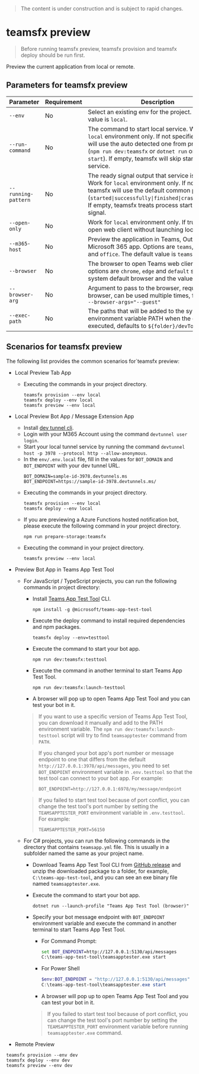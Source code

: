 > The content is under construction and is subject to rapid changes.

# teamsfx preview
> Before running teamsfx preview, teamsfx provision and teamsfx deploy should be run first.

Preview the current application from local or remote.

## Parameters for teamsfx preview
|Parameter|Requirement|Description|
|--|--|--|
|`--env`|No|Select an existing env for the project. The default value is `local`.|
|`--run-command`|No|The command to start local service. Work for `local` environment only. If not specified, teamsfx will use the auto detected one from project type (`npm run dev:teamsfx` or `dotnet run` or `func start`). If empty, teamsfx will skip starting local service.|
|`--running-pattern`|No|The ready signal output that service is launched. Work for `local` environment only. If not specified, teamsfx will use the default common pattern (`started\|successfully\|finished\|crashed\|failed`). If empty, teamsfx treats process start as ready signal.|
|`--open-only`|No|Work for `local` environment only. If true, directly open web client without launching local service.|
|`--m365-host`|No|Preview the application in Teams, Outlook or the Microsoft 365 app. Options are `teams`, `outlook` and `office`. The default value is `teams`.|
|`--browser`|No|The browser to open Teams web client. The options are `chrome`, `edge` and `default` such as system default browser and the value is `default`.|
|`--browser-arg`|No|Argument to pass to the browser, requires --browser, can be used multiple times, for example, `--browser-args="--guest"`|
|`--exec-path`| No | The paths that will be added to the system environment variable PATH when the command is executed, defaults to `${folder}/devTools/func`. |

## Scenarios for teamsfx preview
The following list provides the common scenarios for`teamsfx preview:
- Local Preview Tab App
  - Executing the commands in your project directory.
    ```shell
    teamsfx provision --env local
    teamsfx deploy --env local
    teamsfx preview --env local
    ```

- Local Preview Bot App / Message Extension App
  - Install [dev tunnel cli](https://aka.ms/teamsfx-install-dev-tunnel).
  - Login with your M365 Account using the command `devtunnel user login`.
  - Start your local tunnel service by running the command `devtunnel host -p 3978 --protocol http --allow-anonymous`.
  - In the `env/.env.local` file, fill in the values for `BOT_DOMAIN` and `BOT_ENDPOINT` with your dev tunnel URL.
    ```
    BOT_DOMAIN=sample-id-3978.devtunnels.ms
    BOT_ENDPOINT=https://sample-id-3978.devtunnels.ms/
    ```
  - Executing the commands in your project directory.
    ```shell
    teamsfx provision --env local
    teamsfx deploy --env local
    ```
  - If you are previewing a Azure Functions hosted notification bot, please execute the following command in your project directory.
    ```shell
    npm run prepare-storage:teamsfx
    ```
  - Executing the command in your project directory.
    ```shell
    teamsfx preview --env local
    ```

- Preview Bot App in Teams App Test Tool
  - For JavaScript / TypeScript projects, you can run the following commands in project directory:
    - Install [Teams App Test Tool](https://www.npmjs.com/package/@microsoft/teams-app-test-tool) CLI.
      ```
      npm install -g @microsoft/teams-app-test-tool
      ```
    - Execute the deploy command to install required dependencies and npm packages.
      ```
      teamsfx deploy --env=testtool
      ```
    - Execute the command to start your bot app.
      ```
      npm run dev:teamsfx:testtool
      ```
    - Execute the command in another terminal to start Teams App Test Tool.
      ```
      npm run dev:teamsfx:launch-testtool
      ```
    - A browser will pop up to open Teams App Test Tool and you can test your bot in it.

    > If you want to use a specific version of Teams App Test Tool, you can download it manually and add to the PATH environment variable. The `npm run dev:teamsfx:launch-testtool` script will try to find `teamsapptester` command from `PATH`.
    
    > If you changed your bot app's port number or message endpoint to one that differs from the default `http://127.0.0.1:3978/api/messages`, you need to set `BOT_ENDPOINT` environment variable in `.env.testtool` so that the test tool can connect to your bot app. For example:
    > ```
    > BOT_ENDPOINT=http://127.0.0.1:6978/my/message/endpoint
    > ```
    
    > If you failed to start test tool because of port conflict, you can change the test tool's port number by setting the `TEAMSAPPTESTER_PORT` environment variable in `.env.testtool`. For example:
    > ```
    > TEAMSAPPTESTER_PORT=56150
    > ```

  - For C# projects, you can run the following commands in the directory that contains `teamsapp.yml` file. This is usually in a subfolder named the same as your project name.
    - Download Teams App Test Tool CLI from [GitHub release](https://github.com/OfficeDev/TeamsFx/releases?q=teams-app-test-tool&expanded=true) and unzip the downloaded package to a folder, for example, `C:\teams-app-test-tool`, and you can see an exe binary file named `teamsapptester.exe`.
    - Execute the command to start your bot app.
      ```
      dotnet run --launch-profile "Teams App Test Tool (browser)"
      ```
    - Specify your bot message endpoint with `BOT_ENDPOINT` environment variable and execute the command in another terminal to start Teams App Test Tool.
      - For Command Prompt:
        ```cmd
        set BOT_ENDPOINT=http://127.0.0.1:5130/api/messages
        C:\teams-app-test-tool\teamsapptester.exe start
        ```

      - For Power Shell
        ```powershell
        $env:BOT_ENDPOINT = "http://127.0.0.1:5130/api/messages"
        C:\teams-app-test-tool\teamsapptester.exe start
        ```
      - A browser will pop up to open Teams App Test Tool and you can test your bot in it.

      > If you failed to start test tool because of port conflict, you can change the test tool's port number by setting the `TEAMSAPPTESTER_PORT` environment variable before running `teamsapptester.exe` command.

- Remote Preview
```shell
teamsfx provision --env dev
teamsfx deploy --env dev
teamsfx preview --env dev
```

